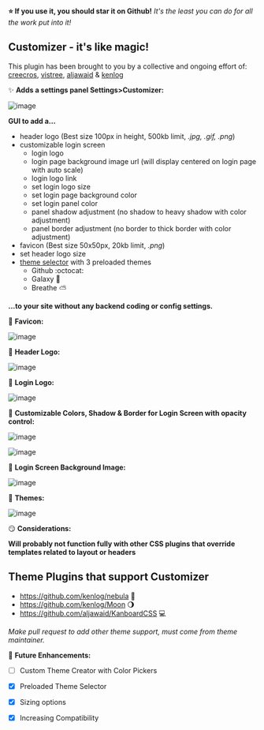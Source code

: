 **:star: If you use it, you should star it on Github!**
*It's the least you can do for all the work put into it!*

Customizer - it's like magic!
----------

This plugin has been brought to you by a collective and ongoing effort of: [creecros](https://github.com/creecros), [vistree](https://github.com/vistree), [aljawaid](https://github.com/aljawaid) & [kenlog](https://github.com/kenlog) 

:sparkles:	**Adds a settings panel Settings>Customizer:**

![image](https://user-images.githubusercontent.com/26339368/47959705-21969900-dfc1-11e8-94a9-501e9b14d905.png)

**GUI to add a...**

* header logo (Best size 100px in height, 500kb limit, *.jpg, .gif, .png*)
* customizable login screen
  * login logo
  * login page background image url (will display centered on login page with auto scale)
  * login logo link
  * set login logo size
  * set login page background color
  * set login panel color
  * panel shadow adjustment (no shadow to heavy shadow with color adjustment)
  * panel border adjustment (no border to thick border with color adjustment)
* favicon (Best size 50x50px, 20kb limit, *.png*)
* set header logo size
* [theme selector](https://github.com/creecros/Customizer/blob/master/Assets/css/README.md) with 3 preloaded themes
  * Github :octocat:
  * Galaxy :milky_way:
  * Breathe :partly_sunny:


**...to your site without any backend coding or config settings.**

:beginner:	**Favicon:**

![image](https://user-images.githubusercontent.com/26339368/47174055-a43f0900-d2dd-11e8-9932-430e11b74fea.png)

:rainbow:  **Header Logo:**

![image](https://user-images.githubusercontent.com/26339368/47369113-f9e62d80-d6b0-11e8-90e0-974c31b4b535.png)

:peach:  **Login Logo:**

![image](https://user-images.githubusercontent.com/26339368/47802063-e9176680-dd05-11e8-83c7-d18d563183ac.png)

:gem:  **Customizable Colors, Shadow & Border for Login Screen with opacity control:**

![image](https://user-images.githubusercontent.com/26339368/47959722-b3060b00-dfc1-11e8-9d1d-92c40db0fbff.png)

![image](https://user-images.githubusercontent.com/26339368/47801759-3a732600-dd05-11e8-8192-b17cb4de8ce0.png)

:dart:  **Login Screen Background Image:**

![image](https://user-images.githubusercontent.com/26339368/47959793-573c8180-dfc3-11e8-84bc-ab654f8c50b5.png)

:mega:  **Themes:**

![image](https://user-images.githubusercontent.com/26339368/47803243-6e037f80-dd08-11e8-94d5-caf7ed1c6015.png)


:smirk:	**Considerations:**

**Will probably not function fully with other CSS plugins that override templates related to layout or headers**

## Theme Plugins that support Customizer
   * https://github.com/kenlog/nebula :dash:
   * https://github.com/kenlog/Moon :waning_gibbous_moon:
   * https://github.com/aljawaid/KanboardCSS :computer:

*Make pull request to add other theme support, must come from theme maintainer.*

:lollipop: **Future Enhancements:**

- [ ] Custom Theme Creator with Color Pickers
- [x] Preloaded Theme Selector
- [x] Sizing options
- [x] Increasing Compatibility

